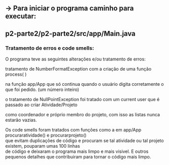 <h2>-> Para iniciar o programa caminho para executar:</h2>
<h2><div>p2-parte2/p2-parte2/src/app/Main.java</h2></div>
  <h3>Tratamento de erros e code smells:</h3>
  <div> O programa teve as seguintes alterações e/ou tratamento de erros:
    <div><p> tratamento de NumberFormatException com a criação de uma função process( )</div>
      <div> na função app/App que só continua quando o usuário digita corretamente o que foi pedido. (um número inteiro)</div>
        <p><div> o tratamento de NullPointException foi tratado com um current user que é passado ao criar Atividade/Projeto</div>
    <div><p>como coordenador e próprio membro do projeto, com isso as listas nunca estarão vazias.</p></div>
            <p><div> Os code smells foram tratados com funções como a em app/App procuraratividade() e procurarprojeto()</div>
              <div> que evitam duplicações de código e procuram se tal atividade ou tal projeto existem, pouparam umas 100 linhas</div>
                 de código e deixaram o programa mais limpo e mais visivel. E outros pequenos detalhes que contribuiram  para tornar o código mais limpo.
                </div>